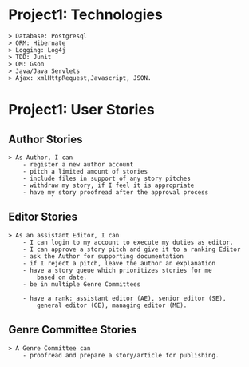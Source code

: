 # Project1: Technologies
    > Database: Postgresql
    > ORM: Hibernate
    > Logging: Log4j
    > TDD: Junit
    > OM: Gson
    > Java/Java Servlets
    > Ajax: xmlHttpRequest,Javascript, JSON.

# Project1: User Stories

## Author Stories
    > As Author, I can
        - register a new author account
        - pitch a limited amount of stories
        - include files in support of any story pitches
        - withdraw my story, if I feel it is appropriate
        - have my story proofread after the approval process

## Editor Stories
    > As an assistant Editor, I can
        - I can login to my account to execute my duties as editor.
        - I can approve a story pitch and give it to a ranking Editor
        - ask the Author for supporting documentation
        - if I reject a pitch, leave the author an explanation
        - have a story queue which prioritizes stories for me
            based on date.
        - be in multiple Genre Committees

        - have a rank: assistant editor (AE), senior editor (SE),
            general editor (GE), managing editor (ME).

## Genre Committee Stories
    > A Genre Committee can 
        - proofread and prepare a story/article for publishing.